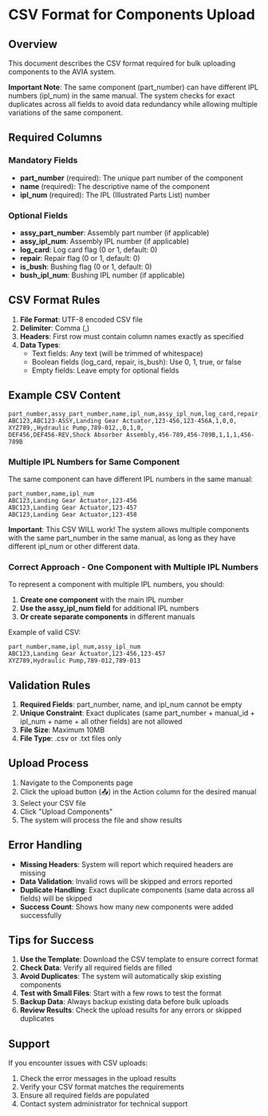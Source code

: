 # CSV Format for Components Upload

## Overview
This document describes the CSV format required for bulk uploading components to the AVIA system.

**Important Note**: The same component (part_number) can have different IPL numbers (ipl_num) in the same manual. The system checks for exact duplicates across all fields to avoid data redundancy while allowing multiple variations of the same component.

## Required Columns

### Mandatory Fields
- **part_number** (required): The unique part number of the component
- **name** (required): The descriptive name of the component
- **ipl_num** (required): The IPL (Illustrated Parts List) number

### Optional Fields
- **assy_part_number**: Assembly part number (if applicable)
- **assy_ipl_num**: Assembly IPL number (if applicable)
- **log_card**: Log card flag (0 or 1, default: 0)
- **repair**: Repair flag (0 or 1, default: 0)
- **is_bush**: Bushing flag (0 or 1, default: 0)
- **bush_ipl_num**: Bushing IPL number (if applicable)

## CSV Format Rules

1. **File Format**: UTF-8 encoded CSV file
2. **Delimiter**: Comma (,)
3. **Headers**: First row must contain column names exactly as specified
4. **Data Types**:
   - Text fields: Any text (will be trimmed of whitespace)
   - Boolean fields (log_card, repair, is_bush): Use 0, 1, true, or false
   - Empty fields: Leave empty for optional fields

## Example CSV Content

```csv
part_number,assy_part_number,name,ipl_num,assy_ipl_num,log_card,repair,is_bush,bush_ipl_num
ABC123,ABC123-ASSY,Landing Gear Actuator,123-456,123-456A,1,0,0,
XYZ789,,Hydraulic Pump,789-012,,0,1,0,
DEF456,DEF456-REV,Shock Absorber Assembly,456-789,456-789B,1,1,1,456-789B
```

### Multiple IPL Numbers for Same Component

The same component can have different IPL numbers in the same manual:

```csv
part_number,name,ipl_num
ABC123,Landing Gear Actuator,123-456
ABC123,Landing Gear Actuator,123-457
ABC123,Landing Gear Actuator,123-458
```

**Important**: This CSV WILL work! The system allows multiple components with the same part_number in the same manual, as long as they have different ipl_num or other different data.

### Correct Approach - One Component with Multiple IPL Numbers

To represent a component with multiple IPL numbers, you should:

1. **Create one component** with the main IPL number
2. **Use the assy_ipl_num field** for additional IPL numbers
3. **Or create separate components** in different manuals

Example of valid CSV:
```csv
part_number,name,ipl_num,assy_ipl_num
ABC123,Landing Gear Actuator,123-456,123-457
XYZ789,Hydraulic Pump,789-012,789-013
```

## Validation Rules

1. **Required Fields**: part_number, name, and ipl_num cannot be empty
2. **Unique Constraint**: Exact duplicates (same part_number + manual_id + ipl_num + name + all other fields) are not allowed
3. **File Size**: Maximum 10MB
4. **File Type**: .csv or .txt files only

## Upload Process

1. Navigate to the Components page
2. Click the upload button (📤) in the Action column for the desired manual
3. Select your CSV file
4. Click "Upload Components"
5. The system will process the file and show results

## Error Handling

- **Missing Headers**: System will report which required headers are missing
- **Data Validation**: Invalid rows will be skipped and errors reported
- **Duplicate Handling**: Exact duplicate components (same data across all fields) will be skipped
- **Success Count**: Shows how many new components were added successfully

## Tips for Success

1. **Use the Template**: Download the CSV template to ensure correct format
2. **Check Data**: Verify all required fields are filled
3. **Avoid Duplicates**: The system will automatically skip existing components
4. **Test with Small Files**: Start with a few rows to test the format
5. **Backup Data**: Always backup existing data before bulk uploads
6. **Review Results**: Check the upload results for any errors or skipped duplicates

## Support

If you encounter issues with CSV uploads:
1. Check the error messages in the upload results
2. Verify your CSV format matches the requirements
3. Ensure all required fields are populated
4. Contact system administrator for technical support
